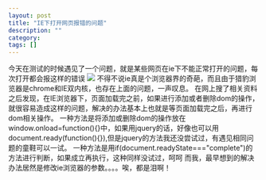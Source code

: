 ```yaml
---
layout: post
title: "IE下打开网页报错的问题"
description: ""
category: 
tags: []
---
```

<span>今天在测试的时候遇见了一个问题，就是某些网页在ie下不能正常打开的问题，每次打开都会报这样的错误</span>
<img src="http://ww3.sinaimg.cn/mw690/9b85e27bgw1edbz94g2o0j20n603j3yw.jpg" />
<span>不得不说ie真是个浏览器界的奇葩，而且由于猎豹浏览器是chrome和IE双内核，也存在上面的问题，一声叹息。</span>
<span>在网上搜了相关资料之后发现，在IE浏览器下，页面加载完之前，如果进行添加或者删除dom的操作，就很容易造成这样的问题，解决的办法基本上也就是等页面加载完之后，再进行dom相关操作。</span>
<span>一种方法是将添加或删除dom的操作放在window.onload=function(){}中，如果用jquery的话，好像也可以用document.ready(function(){}),但是jquery的方法我还没尝试过，有遇见相同问题的童鞋可以一试。</span>
<span>一种方法是用if(document.readyState==="complete")的方法进行判断，如果成立再执行，这种同样没试过，呵呵</span>
<span>而我，最早想到的解决办法居然是修改ie浏览器的参数。。。。唉，都是泪啊！</span>
